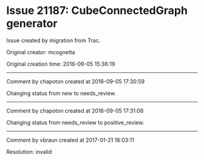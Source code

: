 # Issue 21187: CubeConnectedGraph generator

Issue created by migration from Trac.

Original creator: mcognetta

Original creation time: 2016-09-05 15:36:19




---

Comment by chapoton created at 2016-09-05 17:30:59

Changing status from new to needs_review.


---

Comment by chapoton created at 2016-09-05 17:31:06

Changing status from needs_review to positive_review.


---

Comment by vbraun created at 2017-01-21 18:03:11

Resolution: invalid

